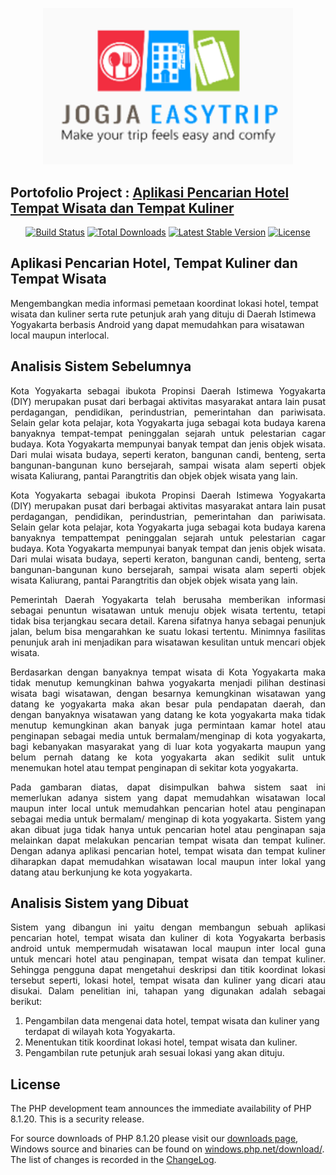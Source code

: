 <!-- <p align="center"><a href="https://laravel.com" target="_blank"><img src="https://raw.githubusercontent.com/laravel/art/master/logo-lockup/5%20SVG/2%20CMYK/1%20Full%20Color/laravel-logolockup-cmyk-red.svg" width="400"></a></p> -->
<p align="center"><a href="https://laravel.com" target="_blank"><img src="Website/uploaded/logo/logo-app.png" width="400"></a></p>


## Portofolio Project : <a href="Website/assets/img/portofolio/PORTOFOLIO PROJECT APLIKASI PENCARIAN HOTEL TEMPAT WISATA DAN KULINER DI KOTA YOGYAKARTA .pdf" download  target="_blank">Aplikasi Pencarian Hotel Tempat Wisata dan Tempat Kuliner</a>


<p align="center">
<a href="https://travis-ci.org/laravel/framework"><img src="https://travis-ci.org/laravel/framework.svg" alt="Build Status"></a>
<a href="https://packagist.org/packages/laravel/framework"><img src="https://img.shields.io/packagist/dt/laravel/framework" alt="Total Downloads"></a>
<a href="https://packagist.org/packages/laravel/framework"><img src="https://img.shields.io/packagist/v/laravel/framework" alt="Latest Stable Version"></a>
<a href="https://packagist.org/packages/laravel/framework"><img src="https://img.shields.io/packagist/l/laravel/framework" alt="License"></a>
</p>


## Aplikasi Pencarian Hotel, Tempat Kuliner dan Tempat Wisata 

Mengembangkan media informasi pemetaan koordinat lokasi hotel, tempat wisata dan kuliner serta rute petunjuk arah yang dituju di Daerah Istimewa Yogyakarta berbasis Android yang dapat memudahkan para wisatawan local maupun interlocal.


## Analisis Sistem Sebelumnya

<p align="justify">Kota Yogyakarta sebagai ibukota Propinsi Daerah Istimewa Yogyakarta (DIY) merupakan pusat dari berbagai aktivitas masyarakat antara lain pusat perdagangan, pendidikan, perindustrian, pemerintahan dan pariwisata. Selain gelar kota pelajar, kota Yogyakarta juga sebagai kota budaya karena banyaknya tempat-tempat peninggalan sejarah untuk pelestarian cagar budaya. Kota Yogyakarta mempunyai banyak tempat dan jenis objek wisata. Dari mulai wisata budaya, seperti keraton, bangunan candi, benteng, serta bangunan-bangunan kuno bersejarah, sampai wisata alam seperti objek wisata Kaliurang, pantai Parangtritis dan objek objek wisata yang lain.</p>

<p align="justify">Kota Yogyakarta sebagai ibukota Propinsi Daerah Istimewa Yogyakarta (DIY) merupakan pusat dari berbagai aktivitas masyarakat antara lain pusat perdagangan, pendidikan, perindustrian, pemerintahan dan pariwisata. Selain gelar kota pelajar, kota Yogyakarta juga sebagai kota budaya karena banyaknya tempattempat peninggalan sejarah untuk pelestarian cagar budaya. Kota Yogyakarta mempunyai banyak tempat dan jenis objek wisata. Dari mulai wisata budaya, seperti keraton, bangunan candi, benteng, serta bangunan-bangunan kuno bersejarah, sampai wisata alam seperti objek wisata Kaliurang, pantai Parangtritis dan objek objek wisata yang lain. </p>

<p align="justify">Pemerintah Daerah Yogyakarta telah berusaha memberikan informasi sebagai penuntun wisatawan untuk menuju objek wisata tertentu, tetapi tidak bisa terjangkau secara detail. Karena sifatnya hanya sebagai penunjuk jalan, belum bisa mengarahkan ke suatu lokasi tertentu. Minimnya fasilitas penunjuk arah ini menjadikan para wisatawan kesulitan untuk mencari objek wisata.</p>

<p align="justify">Berdasarkan dengan banyaknya tempat wisata di Kota Yogyakarta maka tidak menutup kemungkinan bahwa yogyakarta menjadi pilihan destinasi wisata bagi wisatawan, dengan besarnya kemungkinan wisatawan yang datang ke yogyakarta maka akan besar pula pendapatan daerah, dan dengan banyaknya wisatawan yang datang ke kota yogyakarta maka tidak menutup kemungkinan akan banyak juga permintaan kamar hotel atau penginapan sebagai media untuk bermalam/menginap di kota yogyakarta, bagi kebanyakan masyarakat yang di luar kota yogyakarta maupun yang belum pernah datang ke kota yogyakarta akan sedikit sulit untuk menemukan hotel atau tempat penginapan di sekitar kota yogyakarta.</p>

<p align="justify">Pada gambaran diatas, dapat disimpulkan bahwa sistem saat ini memerlukan adanya sistem yang dapat memudahkan wisatawan local maupun inter local untuk memudahkan pencarian hotel atau penginapan sebagai media untuk bermalam/ menginap di kota yogyakarta. Sistem yang akan dibuat juga tidak hanya untuk pencarian hotel atau penginapan saja melainkan dapat melakukan pencarian tempat wisata dan tempat kuliner. Dengan adanya aplikasi pencarian hotel, tempat wisata dan tempat kuliner diharapkan dapat memudahkan wisatawan local maupun inter lokal yang datang atau berkunjung ke kota yogyakarta.</p>

## Analisis Sistem yang Dibuat

<p align="justify">Sistem yang dibangun ini yaitu dengan membangun sebuah aplikasi pencarian hotel, tempat wisata dan kuliner di kota Yogyakarta berbasis android untuk mempermudah wisatawan local maupun inter local guna untuk mencari hotel atau penginapan, tempat wisata dan tempat kuliner. Sehingga pengguna dapat mengetahui deskripsi dan titik koordinat lokasi tersebut seperti, lokasi hotel, tempat wisata dan kuliner yang dicari atau disukai. Dalam penelitian ini, tahapan yang digunakan adalah sebagai berikut:</p>

1. Pengambilan data mengenai data hotel, tempat wisata dan kuliner yang terdapat di wilayah kota Yogyakarta.
2. Menentukan titik koordinat lokasi hotel, tempat wisata dan kuliner.
3. Pengambilan rute petunjuk arah sesuai lokasi yang akan dituju.


## License

The PHP development team announces the immediate availability of PHP 8.1.20. This is a security release.

For source downloads of PHP 8.1.20 please visit our <a href="https://www.php.net/downloads.php">downloads page</a>,
Windows source and binaries can be found on <a href="https://windows.php.net/download/">windows.php.net/download/</a>.
The list of changes is recorded in the <a href="https://www.php.net/ChangeLog-8.php#8.1.20">ChangeLog</a>.
